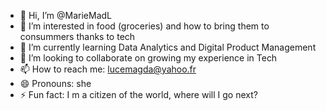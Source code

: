 - 👋 Hi, I’m @MarieMadL
- 👀 I’m interested in food (groceries) and how to bring them to consummers thanks to tech
- 🌱 I’m currently learning Data Analytics and Digital Product Management
- 💞️ I’m looking to collaborate on growing my experience in Tech  
- 📫 How to reach me: lucemagda@yahoo.fr
- 😄 Pronouns: she
- ⚡ Fun fact: I m a citizen of the world, where will I go next?

<!---
MarieMadL/MarieMadL is a ✨ special ✨ repository because its `README.md` (this file) appears on your GitHub profile.
You can click the Preview link to take a look at your changes.
--->

